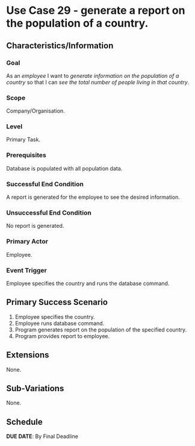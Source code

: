# Use Case 29 - generate a report on the population of a country.

## Characteristics/Information

### Goal

As an *employee* I want to *generate information on the population of a country* so that I can *see the total number of people living in that country*.

### Scope

Company/Organisation.

### Level

Primary Task.

### Prerequisites 
Database is populated with all population data.

### Successful End Condition

A report is generated for the employee to see the desired information.

### Unsuccessful End Condition

No report is generated.

### Primary Actor

Employee.

### Event Trigger

Employee specifies the country and runs the database command.

## Primary Success Scenario

1. Employee specifies the country.
2. Employee runs database command.
3. Program generates report on the population of the specified country.
4. Program provides report to employee.

## Extensions

None.

## Sub-Variations

None.

## Schedule 

**DUE DATE**: By Final Deadline